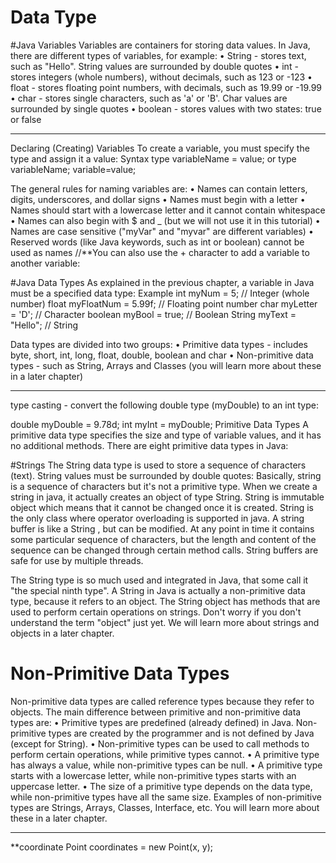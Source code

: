 # Data Type
#Java Variables
Variables are containers for storing data values. 
In Java, there are different types of variables, for example:
•	String - stores text, such as "Hello". String values are surrounded by double quotes
•	int - stores integers (whole numbers), without decimals, such as 123 or -123
•	float - stores floating point numbers, with decimals, such as 19.99 or -19.99
•	char - stores single characters, such as 'a' or 'B'. Char values are surrounded by single quotes
•	boolean - stores values with two states: true or false
________________________________________
Declaring (Creating) Variables
To create a variable, you must specify the type and assign it a value:
Syntax
type variableName = value; or
type variableName;
variable=value;

The general rules for naming variables are:
•	Names can contain letters, digits, underscores, and dollar signs
•	Names must begin with a letter
•	Names should start with a lowercase letter and it cannot contain whitespace
•	Names can also begin with $ and _ (but we will not use it in this tutorial)
•	Names are case sensitive ("myVar" and "myvar" are different variables)
•	Reserved words (like Java keywords, such as int or boolean) cannot be used as names
//**You can also use the + character to add a variable to another variable:

#Java Data Types
As explained in the previous chapter, a variable in Java must be a specified data type:
Example
int myNum = 5;               // Integer (whole number)
float myFloatNum = 5.99f;    // Floating point number
char myLetter = 'D';         // Character
boolean myBool = true;       // Boolean
String myText = "Hello";     // String

Data types are divided into two groups:
•	Primitive data types - includes byte, short, int, long, float, double, boolean and char
•	Non-primitive data types - such as String, Arrays and Classes (you will learn more about these in a later chapter)
________________________________________

type casting - convert the following double type (myDouble) to an int type:

double myDouble = 9.78d;
int myInt =   myDouble;
Primitive Data Types
A primitive data type specifies the size and type of variable values, and it has no additional methods.
There are eight primitive data types in Java:

#Strings
The String data type is used to store a sequence of characters (text). String values must be surrounded by double quotes:
Basically, string is a sequence of characters but it's not a primitive type. When we create a string in java, it actually creates an object of type String. String is immutable object which means that it cannot be changed once it is created. String is the only class where operator overloading is supported in java.
A string buffer is like a String , but can be modified. At any point in time it contains some particular sequence of characters, but the length and content of the sequence can be changed through certain method calls. String buffers are safe for use by multiple threads.

The String type is so much used and integrated in Java, that some call it "the special ninth type".
A String in Java is actually a non-primitive data type, because it refers to an object. The String object has methods that are used to perform certain operations on strings. Don't worry if you don't understand the term "object" just yet. We will learn more about strings and objects in a later chapter.


# Non-Primitive Data Types
Non-primitive data types are called reference types because they refer to objects.
The main difference between primitive and non-primitive data types are:
•	Primitive types are predefined (already defined) in Java. Non-primitive types are created by the programmer and is not defined by Java (except for String).
•	Non-primitive types can be used to call methods to perform certain operations, while primitive types cannot.
•	A primitive type has always a value, while non-primitive types can be null.
•	A primitive type starts with a lowercase letter, while non-primitive types starts with an uppercase letter.
•	The size of a primitive type depends on the data type, while non-primitive types have all the same size.
Examples of non-primitive types are Strings, Arrays, Classes, Interface, etc. You will learn more about these in a later chapter.
________________________________________
**coordinate
Point coordinates = new Point(x, y);

